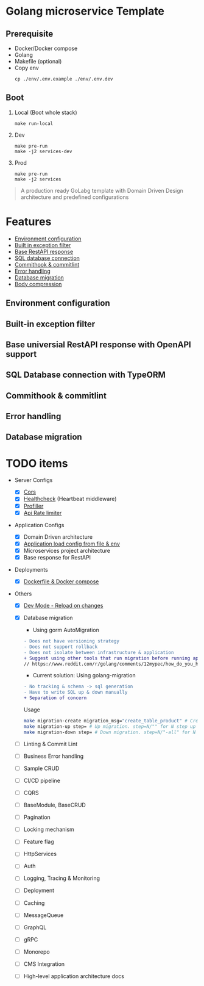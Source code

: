 # Golang microservice Template

## Prerequisite

- Docker/Docker compose
- Golang
- Makefile (optional)
- Copy env
  ```
  cp ./env/.env.example ./env/.env.dev
  ```

## Boot

1. Local (Boot whole stack)
   ```
   make run-local
   ```
2. Dev
   ```
   make pre-run
   make -j2 services-dev
   ```
3. Prod
   ```
   make pre-run
   make -j2 services
   ```

> A production ready GoLabg template with Domain Driven Design architecture and predefined configurations

# Features

- [Environment configuration](#environment-configuration)
- [Built in exception filter](#built-in-exception-filter)
- [Base RestAPI response](#base-universial-restapi-response-with-openapi-support)
- [SQL database connection](#sql-database-connection-with-typeorm)
- [Commithook & commitlint](#commithook--commitlint)
- [Error handling](#error-handling)
- [Database migration](#database-migration)
- [Body compression](#body-compression)

## Environment configuration

## Built-in exception filter

## Base universial RestAPI response with OpenAPI support

## SQL Database connection with TypeORM

## Commithook & commitlint

## Error handling

## Database migration

# TODO items

- Server Configs
  - [x] [Cors](./internal/core/middlewares/middlewares.go)
  - [x] [Healthcheck](./internal/core/middlewares/middlewares.go) (Heartbeat middleware)
  - [x] [Profiller](./internal/core/middlewares/middlewares.go)
  - [x] [Api Rate limiter](./internal/core/middlewares/middlewares.go)
- Application Configs
  - [x] Domain Driven architecture
  - [x] [Application load config from file & env](./internal/core/config/config.go)
  - [x] Microservices project architecture
  - [x] Base response for RestAPI
- Deployments
  - [x] [Dockerfile & Docker compose](./deployment/)
- Others

  - [x] [Dev Mode - Reload on changes](./.air.product.toml)

  - [x] Database migration

    - Using gorm AutoMigration

    ```diff
    - Does not have versioning strategy
    - Does not support rollback
    - Does not isolate between infrastructure & application
    + Suggest using other tools that run migration before running application
    // https://www.reddit.com/r/golang/comments/12mypec/how_do_you_handle_migrations/
    ```

    - Current solution: Using golang-migration

    ```diff
    - No tracking & schema -> sql generation
    - Have to write SQL up & down manually
    + Separation of concern
    ```

    Usage

    ```bash
    make migration-create migration_msg="create_table_product" # Create new migration then filling up & down sql script
    make migration-up step= # Up migration. step=N/"" for N step up or all up
    make migration-down step= # Down migration. step=N/"-all" for N step down or all down
    ```

  - [ ] Linting & Commit Lint
  - [ ] Business Error handling
  - [ ] Sample CRUD
  - [ ] CI/CD pipeline
  - [ ] CQRS
  - [ ] BaseModule, BaseCRUD
  - [ ] Pagination
  - [ ] Locking mechanism
  - [ ] Feature flag
  - [ ] HttpServices
  - [ ] Auth
  - [ ] Logging, Tracing & Monitoring
  - [ ] Deployment
  - [ ] Caching
  - [ ] MessageQueue
  - [ ] GraphQL
  - [ ] gRPC
  - [ ] Monorepo
  - [ ] CMS Integration
  - [ ] High-level application architecture docs
